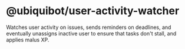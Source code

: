 # @ubiquibot/user-activity-watcher

Watches user activity on issues, sends reminders on deadlines, and eventually unassigns inactive user to ensure that 
tasks don't stall, and applies malus XP.
